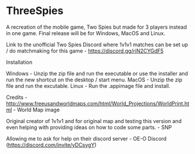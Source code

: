 # ThreeSpies
A recreation of the mobile game, Two Spies but made for 3 players instead in one game. Final release will be for Windows, MacOS and Linux.

Link to the unofficial Two Spies Discord where 1v1v1 matches can be set up / do matchmaking for this game - https://discord.gg/rjN2CYGdF5

Installation

Windows - Unzip the zip file and run the executable or use the installer and run the new shortcut on the desktop / start menu.
MacOS - Unzip the zip file and run the excutable.
Linux - Run the .appimage file and install. 

Credits - 
http://www.freeusandworldmaps.com/html/World_Projections/WorldPrint.html - World Map image

Original creator of 1v1v1 and for original map and testing this version and even helping with providing ideas on how to code some parts. - SNP

Allowing me to ask for help on their discord server - OE-O Discord (https://discord.com/invite/yDCsygY)
